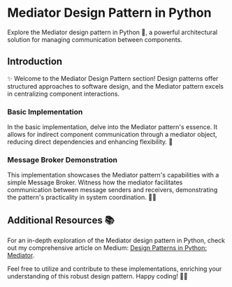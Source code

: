 # Mediator Design Pattern in Python

Explore the Mediator design pattern in Python 🤝, a powerful architectural solution for managing communication between components.

## Introduction

✨ Welcome to the Mediator Design Pattern section! Design patterns offer structured approaches to software design, and the Mediator pattern excels in centralizing component interactions.

### Basic Implementation

In the basic implementation, delve into the Mediator pattern's essence. It allows for indirect component communication through a mediator object, reducing direct dependencies and enhancing flexibility. 🚀

### Message Broker Demonstration

This implementation showcases the Mediator pattern's capabilities with a simple Message Broker. Witness how the mediator facilitates communication between message senders and receivers, demonstrating the pattern's practicality in system coordination. 📨💬

## Additional Resources 📚

For an in-depth exploration of the Mediator design pattern in Python, check out my comprehensive article on Medium: [Design Patterns in Python: Mediator](https://medium.com/@amirm.lavasani/design-patterns-in-python-mediator-ca42c2caca52).

Feel free to utilize and contribute to these implementations, enriching your understanding of this robust design pattern. Happy coding! 👩‍💻
